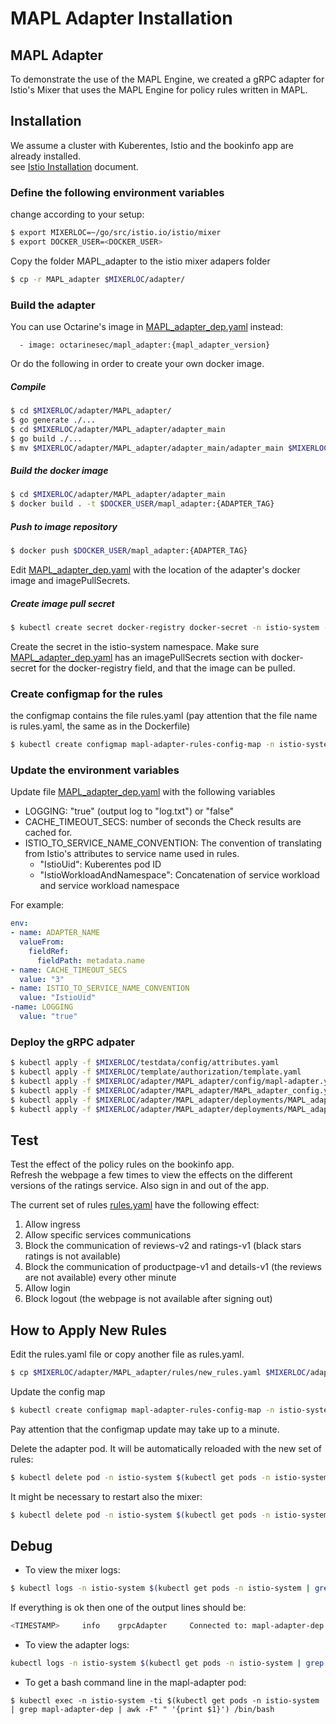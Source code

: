 # MAPL Adapter Installation

## MAPL Adapter
To demonstrate the use of the MAPL Engine, we created a gRPC adapter for Istio's Mixer that uses the MAPL Engine for policy rules written in MAPL.

## Installation

We assume a cluster with Kuberentes, Istio and the bookinfo app are already installed.  
see [Istio Installation](https://github.com/octarinesec/MAPL/tree/master/MAPL_adapter/docs/ISTIO_INSTALLATION.md) document.

### Define the following environment variables
 change according to your setup:
```bash
$ export MIXERLOC=~/go/src/istio.io/istio/mixer
$ export DOCKER_USER=<DOCKER_USER>
```

Copy the folder MAPL_adapter to the istio mixer adapers folder
```bash
$ cp -r MAPL_adapter $MIXERLOC/adapter/
```

### Build the adapter

You can use Octarine's image in [MAPL_adapter_dep.yaml](https://github.com/octarinesec/MAPL/tree/master/MAPL_adapter/deployments/MAPL_adapter_dep.yaml) instead:
```
  - image: octarinesec/mapl_adapter:{mapl_adapter_version}
```
Or do the following in order to create your own docker image.  

##### Compile
```bash
$ cd $MIXERLOC/adapter/MAPL_adapter/
$ go generate ./...
$ cd $MIXERLOC/adapter/MAPL_adapter/adapter_main
$ go build ./...
$ mv $MIXERLOC/adapter/MAPL_adapter/adapter_main/adapter_main $MIXERLOC/adapter/MAPL_adapter/adapter_main/MAPL_adapter
```

##### Build the docker image
```bash
$ cd $MIXERLOC/adapter/MAPL_adapter/adapter_main
$ docker build . -t $DOCKER_USER/mapl_adapter:{ADAPTER_TAG}
```
##### Push to image repository
```bash
$ docker push $DOCKER_USER/mapl_adapter:{ADAPTER_TAG}
```
Edit [MAPL_adapter_dep.yaml](https://github.com/octarinesec/MAPL/tree/master/MAPL_adapter/deployments/MAPL_adapter_dep.yaml) with the location of the adapter's docker image and imagePullSecrets.

##### Create image pull secret
```bash
$ kubectl create secret docker-registry docker-secret -n istio-system --docker-username="<username>" --docker-password="<password>" --docker-email="<docker_email>" --docker-server="https://index.docker.io/v1/"
```
Create the secret in the istio-system namespace.
Make sure [MAPL_adapter_dep.yaml](https://github.com/octarinesec/MAPL/tree/master/MAPL_adapter/deployments/MAPL_adapter_dep.yaml) has an imagePullSecrets section with docker-secret for the docker-registry field, and that the image can be pulled.

### Create configmap for the rules
the configmap contains the file rules.yaml (pay attention that the file name is rules.yaml, the same as in the Dockerfile)
```bash
$ kubectl create configmap mapl-adapter-rules-config-map -n istio-system --from-file $MIXERLOC/adapter/MAPL_adapter/rules/rules.yaml
```

### Update the environment variables 
Update file [MAPL_adapter_dep.yaml](https://github.com/octarinesec/MAPL/tree/master/MAPL_adapter/deployments/MAPL_adapter_dep.yaml) with the following variables
* LOGGING: "true" (output log to "log.txt") or "false"  
* CACHE_TIMEOUT_SECS: number of seconds the Check results are cached for. 
* ISTIO_TO_SERVICE_NAME_CONVENTION: The convention of translating from Istio's attributes to service name used in rules.
  * "IstioUid": Kuberentes pod ID
  * "IstioWorkloadAndNamespace": Concatenation of service workload and service workload namespace 

For example:
```yaml
env:
- name: ADAPTER_NAME
  valueFrom:
    fieldRef:
      fieldPath: metadata.name
- name: CACHE_TIMEOUT_SECS
  value: "3"
- name: ISTIO_TO_SERVICE_NAME_CONVENTION
  value: "IstioUid" 
-name: LOGGING
  value: "true"

```

### Deploy the gRPC adpater

```bash
$ kubectl apply -f $MIXERLOC/testdata/config/attributes.yaml
$ kubectl apply -f $MIXERLOC/template/authorization/template.yaml
$ kubectl apply -f $MIXERLOC/adapter/MAPL_adapter/config/mapl-adapter.yaml
$ kubectl apply -f $MIXERLOC/adapter/MAPL_adapter/MAPL_adapter_config.yaml
$ kubectl apply -f $MIXERLOC/adapter/MAPL_adapter/deployments/MAPL_adapter_dep.yaml
$ kubectl apply -f $MIXERLOC/adapter/MAPL_adapter/deployments/MAPL_adapter_svc.yaml
```


## Test 
Test the effect of the policy rules on the bookinfo app.  
Refresh the webpage a few times to view the effects on the different versions of the ratings service.
Also sign in and out of the app.

The current set of rules [rules.yaml](https://github.com/octarinesec/MAPL/tree/master/MAPL_adapter/rules/rules.yaml) have the following effect:

1) Allow ingress
2) Allow specific services communications
3) Block the communication of reviews-v2 and ratings-v1 (black stars ratings is not available)
4) Block the communication of productpage-v1 and details-v1 (the reviews are not available) every other minute
5) Allow login
6) Block logout (the webpage is not available after signing out)

## How to Apply New Rules

Edit the rules.yaml file or copy another file as rules.yaml.
```bash
$ cp $MIXERLOC/adapter/MAPL_adapter/rules/new_rules.yaml $MIXERLOC/adapter/MAPL_adapter/rules/rules.yaml
```
Update the config map
```bash
$ kubectl create configmap mapl-adapter-rules-config-map -n istio-system --from-file $MIXERLOC/adapter/MAPL_adapter/rules/rules.yaml --dry-run -o yaml | kubectl replace -f -
```
Pay attention that the configmap update may take up to a minute.

Delete the adapter pod. It will be automatically reloaded with the new set of rules:
```bash
$ kubectl delete pod -n istio-system $(kubectl get pods -n istio-system | grep mapl-adapter-dep | awk -F" " '{print $1}')
```

It might be necessary to restart also the mixer:
```bash
$ kubectl delete pod -n istio-system $(kubectl get pods -n istio-system | grep istio-policy | awk -F" " '{print $1}')
```

## Debug
* To view the mixer logs:
```bash
$ kubectl logs -n istio-system $(kubectl get pods -n istio-system | grep istio-policy | awk -F" " '{print $1}') mixer
```
If everything is ok then one of the output lines should be:
```bash
<TIMESTAMP>     info    grpcAdapter     Connected to: mapl-adapter-dep.istio-system:7782
```
* To view the adapter logs:
```bash
kubectl logs -n istio-system $(kubectl get pods -n istio-system | grep mapl-adapter-dep | awk -F" " '{print $1}')
```

* To get a bash command line in the mapl-adapter pod:
```
$ kubectl exec -n istio-system -ti $(kubectl get pods -n istio-system | grep mapl-adapter-dep | awk -F" " '{print $1}') /bin/bash
```